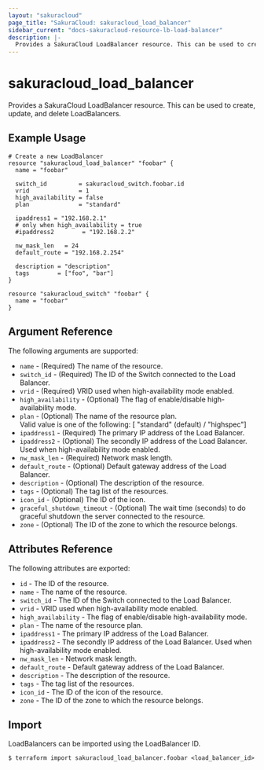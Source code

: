 ```yaml
---
layout: "sakuracloud"
page_title: "SakuraCloud: sakuracloud_load_balancer"
sidebar_current: "docs-sakuracloud-resource-lb-load-balancer"
description: |-
  Provides a SakuraCloud LoadBalancer resource. This can be used to create, update, and delete LoadBalancers.
---
```


# sakuracloud\_load\_balancer

Provides a SakuraCloud LoadBalancer resource. This can be used to create, update, and delete LoadBalancers.

## Example Usage

```hcl
# Create a new LoadBalancer
resource "sakuracloud_load_balancer" "foobar" {
  name = "foobar"

  switch_id         = sakuracloud_switch.foobar.id
  vrid              = 1
  high_availability = false
  plan              = "standard"

  ipaddress1 = "192.168.2.1"
  # only when high_availability = true 
  #ipaddress2        = "192.168.2.2"
  
  nw_mask_len   = 24
  default_route = "192.168.2.254"

  description = "description"
  tags        = ["foo", "bar"]
}

resource "sakuracloud_switch" "foobar" {
  name = "foobar"
}

```

## Argument Reference

The following arguments are supported:

* `name` - (Required) The name of the resource.
* `switch_id` - (Required) The ID of the Switch connected to the Load Balancer.
* `vrid` - (Required) VRID used when high-availability mode enabled.
* `high_availability` - (Optional) The flag of enable/disable high-availability mode.
* `plan` - (Optional) The name of the resource plan.  
Valid value is one of the following: [ "standard" (default) / "highspec"]
* `ipaddress1` - (Required) The primary IP address of the Load Balancer.
* `ipaddress2` - (Optional) The secondly IP address of the Load Balancer. Used when high-availability mode enabled.
* `nw_mask_len` - (Required) Network mask length.
* `default_route` - (Optional) Default gateway address of the Load Balancer.	 
* `description` - (Optional) The description of the resource.
* `tags` - (Optional) The tag list of the resources.
* `icon_id` - (Optional) The ID of the icon.
* `graceful_shutdown_timeout` - (Optional) The wait time (seconds) to do graceful shutdown the server connected to the resource.
* `zone` - (Optional) The ID of the zone to which the resource belongs.

## Attributes Reference

The following attributes are exported:

* `id` - The ID of the resource.
* `name` - The name of the resource.
* `switch_id` - The ID of the Switch connected to the Load Balancer.
* `vrid` - VRID used when high-availability mode enabled.
* `high_availability` - The flag of enable/disable high-availability mode.
* `plan` - The name of the resource plan. 
* `ipaddress1` - The primary IP address of the Load Balancer.
* `ipaddress2` - The secondly IP address of the Load Balancer. Used when high-availability mode enabled.
* `nw_mask_len` - Network mask length.
* `default_route` - Default gateway address of the Load Balancer.	 
* `description` - The description of the resource.
* `tags` - The tag list of the resources.
* `icon_id` - The ID of the icon of the resource.
* `zone` - The ID of the zone to which the resource belongs.

## Import

LoadBalancers can be imported using the LoadBalancer ID.

```
$ terraform import sakuracloud_load_balancer.foobar <load_balancer_id>
```

